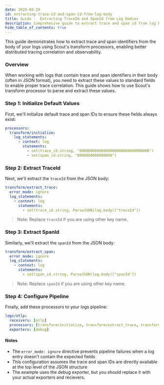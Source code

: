 ```yaml
---
date: 2025-04-29
id: extracting-trace-id-and-span-id-from-log-body
title: Guide -  Extracting TraceId and SpanId from Log Bodies 
description: Comprehesive guide to extract trace and span id from log body
hide_table_of_contents: true
---
```


This guide demonstrates how to extract trace and span identifiers from the
body of your logs using Scout's transform processors, enabling better
distributed tracing correlation and observability.

### Overview

When working with logs that contain trace and span identifiers in their
body (often in JSON format), you need to extract these values to standard
fields to enable proper trace correlation. This guide shows how to use
Scout's transform processor to parse and extract these values.

### Step 1: Initialize Default Values

First, we'll initialize default trace and span IDs to ensure these
fields always exist:

```yaml
processors:
  transform/initialize:
    log_statements:
      - context: log
        statements:
          - set(trace_id.string, "00000000000000000000000000000000")
          - set(span_id.string, "0000000000000000")
```

### Step 2: Extract TraceId

Next, we'll extract the `traceId` from the JSON body:

```yaml
transform/extract_trace:
  error_mode: ignore
  log_statements:
    - context: log
      statements:
        - set(trace_id.string, ParseJSON(log.body)["traceId"])
```

> Note: Replace `traceId` if you are using other key name.

### Step 3: Extract SpanId

Similarly, we'll extract the `spanId` from the JSON body:

```yaml
transform/extract_span:
  error_mode: ignore
  log_statements:
    - context: log
      statements:
        - set(span_id.string, ParseJSON(log.body)["spanId"])
```

> Note: Replace `spanId` if you are using other key name.
>
### Step 4: Configure Pipeline

Finally, add these processors to your logs pipeline:

```yaml
logs/otlp:
  receivers: [otlp]
  processors: [transform/initialize, transform/extract_trace, transform/extract_span]
  exporters: [debug]
```

#### Notes

- The `error_mode: ignore` directive prevents pipeline failures
when a log entry doesn't contain the expected fields
- This configuration assumes the trace and span IDs are directly
available at the top level of the JSON structure
- The example uses the debug exporter, but you should replace
it with your actual exporters and recievers.
